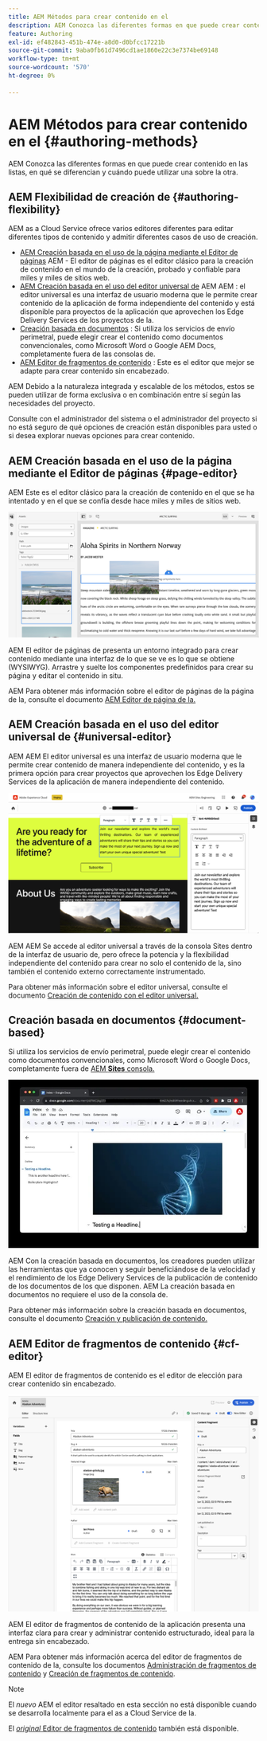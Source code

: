 ```yaml
---
title: AEM Métodos para crear contenido en el
description: AEM Conozca las diferentes formas en que puede crear contenido en las listas de contenido y en qué se diferencian.
feature: Authoring
exl-id: ef482843-451b-474e-a8d0-d0bfcc17221b
source-git-commit: 9aba0fb61d7496cd1ae1860e22c3e7374be69148
workflow-type: tm+mt
source-wordcount: '570'
ht-degree: 0%

---
```


# AEM Métodos para crear contenido en el {#authoring-methods}

AEM Conozca las diferentes formas en que puede crear contenido en las listas, en qué se diferencian y cuándo puede utilizar una sobre la otra.

## AEM Flexibilidad de creación de {#authoring-flexibility}

AEM as a Cloud Service ofrece varios editores diferentes para editar diferentes tipos de contenido y admitir diferentes casos de uso de creación.

* [AEM Creación basada en el uso de la página mediante el Editor de páginas](#page-editor) AEM - El editor de páginas es el editor clásico para la creación de contenido en el mundo de la creación, probado y confiable para miles y miles de sitios web.
* [AEM Creación basada en el uso del editor universal de](#universal-editor) AEM AEM : el editor universal es una interfaz de usuario moderna que le permite crear contenido de la aplicación de forma independiente del contenido y está disponible para proyectos de la aplicación que aprovechen los Edge Delivery Services de los proyectos de la.
* [Creación basada en documentos](#document-based) : Si utiliza los servicios de envío perimetral, puede elegir crear el contenido como documentos convencionales, como Microsoft Word o Google AEM Docs, completamente fuera de las consolas de.
* [AEM Editor de fragmentos de contenido](#cf-editor) : Este es el editor que mejor se adapte para crear contenido sin encabezado.

AEM Debido a la naturaleza integrada y escalable de los métodos, estos se pueden utilizar de forma exclusiva o en combinación entre sí según las necesidades del proyecto.

Consulte con el administrador del sistema o el administrador del proyecto si no está seguro de qué opciones de creación están disponibles para usted o si desea explorar nuevas opciones para crear contenido.

## AEM Creación basada en el uso de la página mediante el Editor de páginas {#page-editor}

AEM Este es el editor clásico para la creación de contenido en el que se ha intentado y en el que se confía desde hace miles y miles de sitios web.

![AEM Editor de página de la](assets/authoring-methods-page-editor.png)

AEM El editor de páginas de presenta un entorno integrado para crear contenido mediante una interfaz de lo que se ve es lo que se obtiene (WYSIWYG). Arrastre y suelte los componentes predefinidos para crear su página y editar el contenido in situ.

AEM Para obtener más información sobre el editor de páginas de la página de la, consulte el documento [AEM Editor de página de la.](/help/sites-cloud/authoring/page-editor/introduction.md)

## AEM Creación basada en el uso del editor universal de {#universal-editor}

AEM AEM El editor universal es una interfaz de usuario moderna que le permite crear contenido de manera independiente del contenido, y es la primera opción para crear proyectos que aprovechen los Edge Delivery Services de la aplicación de manera independiente del contenido.

![Editor universal](assets/authoring-methods-ue.png)

AEM AEM Se accede al editor universal a través de la consola Sites dentro de la interfaz de usuario de, pero ofrece la potencia y la flexibilidad independiente del contenido para crear no solo el contenido de la, sino también el contenido externo correctamente instrumentado.

Para obtener más información sobre el editor universal, consulte el documento [Creación de contenido con el editor universal.](/help/sites-cloud/authoring/universal-editor/authoring.md)

## Creación basada en documentos  {#document-based}

Si utiliza los servicios de envío perimetral, puede elegir crear el contenido como documentos convencionales, como Microsoft Word o Google Docs, completamente fuera de [AEM **Sites** consola.](/help/sites-cloud/authoring/sites-console/introduction.md)

![Edición de contenido basado en documentos](assets/authoring-methods-document.jpg)

AEM Con la creación basada en documentos, los creadores pueden utilizar las herramientas que ya conocen y seguir beneficiándose de la velocidad y el rendimiento de los Edge Delivery Services de la publicación de contenido de los documentos de los que disponen. AEM La creación basada en documentos no requiere el uso de la consola de.

Para obtener más información sobre la creación basada en documentos, consulte el documento [Creación y publicación de contenido.](/help/edge/docs/authoring.md)

## AEM Editor de fragmentos de contenido {#cf-editor}

AEM El editor de fragmentos de contenido es el editor de elección para crear contenido sin encabezado.

![AEM El Editor de fragmentos de contenido de](assets/authoring-methods-cf-editor.png)

AEM El editor de fragmentos de contenido de la aplicación presenta una interfaz clara para crear y administrar contenido estructurado, ideal para la entrega sin encabezado.

AEM Para obtener más información acerca del editor de fragmentos de contenido de la, consulte los documentos [Administración de fragmentos de contenido](/help/sites-cloud/administering/content-fragments/managing.md) y [Creación de fragmentos de contenido](/help/sites-cloud/administering/content-fragments/managing.md).

>[!NOTE]
>
>El *nuevo* AEM el editor resaltado en esta sección no está disponible cuando se desarrolla localmente para el as a Cloud Service de la.
>
>El [*original* Editor de fragmentos de contenido](/help/assets/content-fragments/content-fragments-variations.md) también está disponible.
